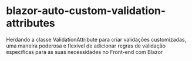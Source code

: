 # blazor-auto-custom-validation-attributes
Herdando a classe ValidationAttribute para criar validações customizadas, uma maneira poderosa e flexível de adicionar regras de validação específicas para as suas necessidades no Front-end com Blazor
